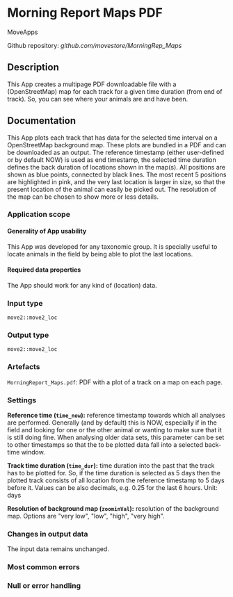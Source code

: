 # Morning Report Maps PDF
MoveApps

Github repository: *github.com/movestore/MorningRep_Maps*

## Description
This App creates a multipage PDF downloadable file with a (OpenStreetMap) map for each track for a given time duration (from end of track). So, you can see where your animals are and have been. 

## Documentation
This App plots each track that has data for the selected time interval on a OpenStreetMap background map. These plots are bundled in a PDF and can be downloaded as an output. The reference timestamp (either user-defined or by default NOW) is used as end timestamp, the selected time duration defines the back duration of locations shown in the map(s). All positions are shown as blue points, connected by black lines. The most recent 5 positions are highlighted in pink, and the very last location is larger in size, so that the present location of the animal can easily be picked out. The resolution of the map can be chosen to show more or less details.

### Application scope
#### Generality of App usability
This App was developed for any taxonomic group. It is specially useful to locate animals in the field by being able to plot the last locations.


#### Required data properties
The App should work for any kind of (location) data.

### Input type
`move2::move2_loc`

### Output type
`move2::move2_loc`

### Artefacts
`MorningReport_Maps.pdf`: PDF with a plot of a track on a map on each page.

### Settings 
**Reference time (`time_now`):** reference timestamp towards which all analyses are performed. Generally (and by default) this is NOW, especially if in the field and looking for one or the other animal or wanting to make sure that it is still doing fine. When analysing older data sets, this parameter can be set to other timestamps so that the to be plotted data fall into a selected back-time window. 

**Track time duration (`time_dur`):** time duration into the past that the track has to be plotted for. So, if the time duration is selected as 5 days then the plotted track consists of all location from the reference timestamp to 5 days before it. Values can be also decimals, e.g. 0.25 for the last 6 hours. Unit: days

**Resolution of background map (`zoominVal`):** resolution of the background map. Options are "very low", "low", "high", "very high".


### Changes in output data
The input data remains unchanged.

### Most common errors

### Null or error handling

